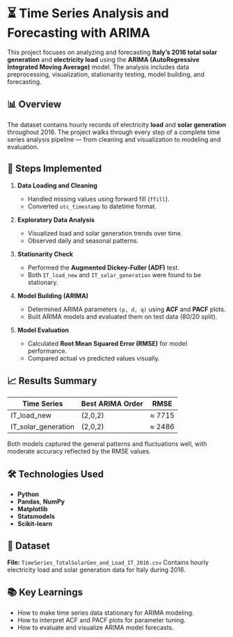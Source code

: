 
# ⏳ Time Series Analysis and Forecasting with ARIMA

This project focuses on analyzing and forecasting **Italy’s 2016 total solar generation** and **electricity load** using the **ARIMA (AutoRegressive Integrated Moving Average)** model. The analysis includes data preprocessing, visualization, stationarity testing, model building, and forecasting.

## 📊 Overview

The dataset contains hourly records of electricity **load** and **solar generation** throughout 2016. The project walks through every step of a complete time series analysis pipeline — from cleaning and visualization to modeling and evaluation.

## 🧩 Steps Implemented

1. **Data Loading and Cleaning**

   * Handled missing values using forward fill (`ffill`).
   * Converted `utc_timestamp` to datetime format.

2. **Exploratory Data Analysis**

   * Visualized load and solar generation trends over time.
   * Observed daily and seasonal patterns.

3. **Stationarity Check**

   * Performed the **Augmented Dickey-Fuller (ADF)** test.
   * Both `IT_load_new` and `IT_solar_generation` were found to be stationary.

4. **Model Building (ARIMA)**

   * Determined ARIMA parameters `(p, d, q)` using **ACF** and **PACF** plots.
   * Built ARIMA models and evaluated them on test data (80/20 split).

5. **Model Evaluation**

   * Calculated **Root Mean Squared Error (RMSE)** for model performance.
   * Compared actual vs predicted values visually.

## 📈 Results Summary

| Time Series         | Best ARIMA Order | RMSE   |
| ------------------- | ---------------- | ------ |
| IT_load_new         | (2,0,2)          | ≈ 7715 |
| IT_solar_generation | (2,0,2)          | ≈ 2486 |

Both models captured the general patterns and fluctuations well, with moderate accuracy reflected by the RMSE values.

## 🛠️ Technologies Used

* **Python**
* **Pandas**, **NumPy**
* **Matplotlib**
* **Statsmodels**
* **Scikit-learn**

## 📅 Dataset

**File:** `TimeSeries_TotalSolarGen_and_Load_IT_2016.csv`
Contains hourly electricity load and solar generation data for Italy during 2016.

## 📚 Key Learnings

* How to make time series data stationary for ARIMA modeling.
* How to interpret ACF and PACF plots for parameter tuning.
* How to evaluate and visualize ARIMA model forecasts.

